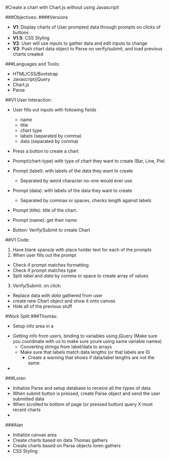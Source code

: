 #Create a chart with Chart.js without using Javascript!

###Objectives:
####Versions
- **V1**: Display charts of User prompted data through prompts on clicks of buttons
- **V1.5**: CSS Styling
- **V2**: User will use inputs to gather data and edit inputs to change
- **V3**: Push chart data object to Parse on verify/submit, and load previous charts created

###Languages and Tools:
- HTML/CSS/Bootstrap
- Javascript/jQuery
- Chart.js
- Parse

##V1 User Interaction:
- User fills out inputs with following fields
  - name
  - title
  - chart type
  - labels (separated by comma)
  - data (separated by comma)

- Press a button to create a chart
- Prompt(chart-type) with type of chart they want to create (Bar, Line, Pie)
- Prompt (label): with labels of the data they want to create
  - Separated by weird character no-one would ever use.
- Prompt (data): with labels of the data they want to create
  - Separated by commas or spaces, checks length against labels
- Prompt (title): title of the chart.
- Prompt (name): get their name
- Button: Verify/Submit to create Chart


##V1 Code:
1. Have blank spans/p with place holder text for each of the prompts
2. When user fills out the prompt
  - Check if prompt matches formatting
  - Check if prompt matches type
  - Split *label* and *data* by comma or space to create array of values
3. Verify/Submit. on click:
  - Replace data with *data* gathered from user
  - create new Chart object and show it onto canvas
  - Hide all of the previous stuff


#Work Split
###Thomas:
  - Setup info area in a <form></form>
  - Getting info from users, binding to variables using jQuery (Make sure you coordinate with us to make sure youre using same variable names)
    - Converting strings from label/data to arrays
    - Make sure that labels match data lengths (or that labels are 0)
      - Create a warning that shows if data/label lengths are not the same.
  -
###Loren
  - Initialize Parse and setup database to receive all the types of data
  - When submit button is pressed, create Parse object and send the user submitted data
  - When scrolled to bottom of page (or pressed button) query X most recent charts
  -

###Alan
  - Initialize canvas area
  - Create charts based on data Thomas gathers
  - Create charts based on Parse objects loren gathers
  - CSS Styling
